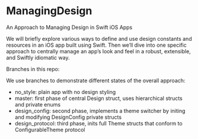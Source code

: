 # ManagingDesign
An Approach to Managing Design in Swift iOS Apps


We will briefly explore various ways to define and use design constants and resources in an iOS app built using Swift. Then we’ll dive into one specific approach to centrally manage an app’s look and feel in a robust, extensible, and Swiftly idiomatic way.

Branches in this repo:

We use branches to demonstrate different states of the overall approach:
- no_style: plain app with no design styling
- master: first phase of central Design struct, uses hierarchical structs and private enums
- design_config: second phase, implements a theme switcher by initing and modifying DesignConfig private structs
- design_protocol: third phase, inits full Theme structs that conform to ConfigurableTheme protocol

